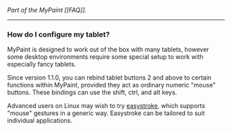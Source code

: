 *Part of the MyPaint [[FAQ]].*

******

### How do I configure my tablet?

MyPaint is designed to work out of the box with many tablets,
however some desktop environments require some special setup
to work with especially fancy tablets.

Since version 1.1.0,
you can rebind tablet buttons 2 and above
to certain functions within MyPaint,
provided they act as ordinary numeric "mouse" buttons.
These bindings can use the shift, ctrl, and alt keys.

Advanced users on Linux may wish to try
[easystroke](http://sourceforge.net/apps/trac/easystroke/wiki>),
which supports "mouse" gestures
in a generic way.
Easystroke can be tailored to suit individual applications.

